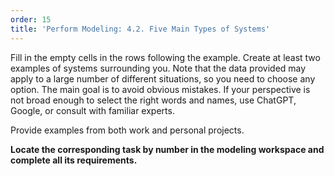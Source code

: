 ```yaml
---
order: 15
title: 'Perform Modeling: 4.2. Five Main Types of Systems'
---
```


Fill in the empty cells in the rows following the example. Create at least two examples of systems surrounding you. Note that the data provided may apply to a large number of different situations, so you need to choose any option. The main goal is to avoid obvious mistakes. If your perspective is not broad enough to select the right words and names, use ChatGPT, Google, or consult with familiar experts.

Provide examples from both work and personal projects.

**Locate the corresponding task by number in the modeling workspace and complete all its requirements.**